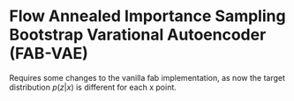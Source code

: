 # Flow Annealed Importance Sampling Bootstrap Varational Autoencoder (FAB-VAE)
Requires some changes to the vanilla fab implementation, as now the target distribution $p(z | x)$ is different for 
each x point. 